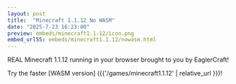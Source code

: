 ```yaml
---
layout: post
title:  "Minecraft 1.1.12 No WASM"
date: "2025-7-23 16:23:00"
preview: embeds/minecraft1.1.12/icon.png
embed_url55: embeds/minecraft1.1.12/nowasm.html
---
```

REAL Minecraft 1.1.12 running in your browser brought to you by EaglerCraft!

Try the faster [WASM version] ({{'/games/minecraft1.1.12' | relative_url }})!